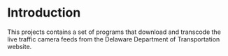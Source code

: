 <!--
  ** File Name:	README.md
  ** Author:	Aditya Ramesh
  ** Date:	08/14/2013
  ** Contact:	_@adityaramesh.com
-->

# Introduction

This projects contains a set of programs that download and transcode the live
traffic camera feeds from the Delaware Department of Transportation website.
